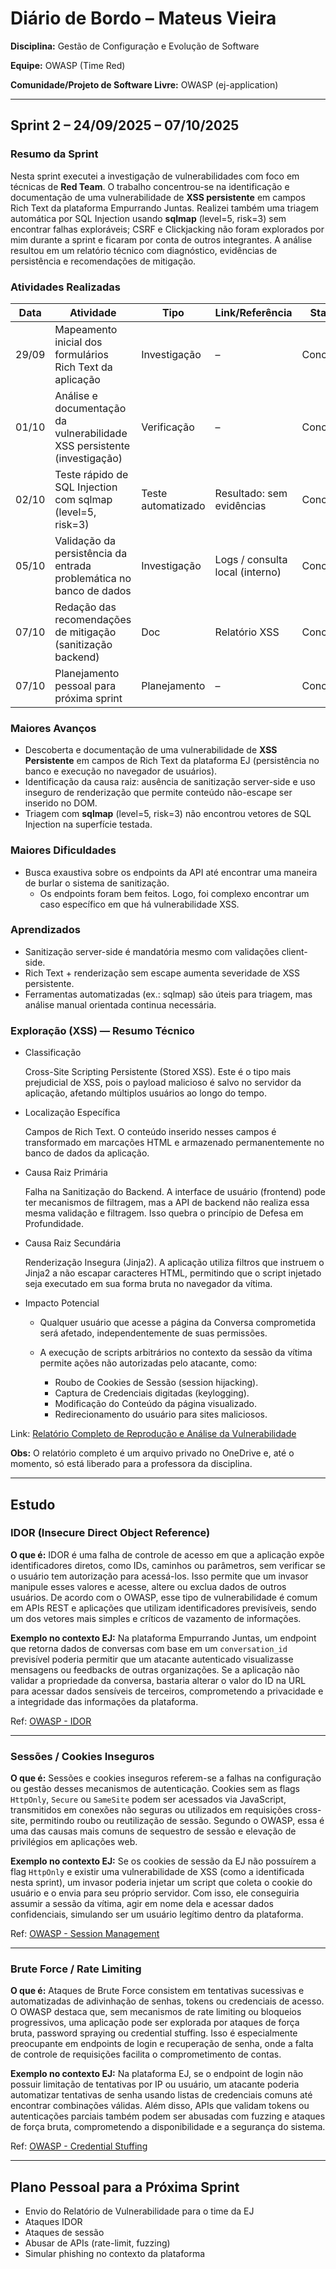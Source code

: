 # Diário de Bordo – Mateus Vieira

**Disciplina:** Gestão de Configuração e Evolução de Software

**Equipe:** OWASP (Time Red)

**Comunidade/Projeto de Software Livre:** OWASP (ej-application)

---

## Sprint 2 – 24/09/2025 – 07/10/2025

### Resumo da Sprint

Nesta sprint executei a investigação de vulnerabilidades com foco em técnicas de **Red Team**. O trabalho concentrou-se na identificação e documentação de uma vulnerabilidade de **XSS persistente** em campos Rich Text da plataforma Empurrando Juntas. Realizei também uma triagem automática por SQL Injection usando **sqlmap** (level=5, risk=3) sem encontrar falhas exploráveis; CSRF e Clickjacking não foram explorados por mim durante a sprint e ficaram por conta de outros integrantes. A análise resultou em um relatório técnico com diagnóstico, evidências de persistência e recomendações de mitigação.

### Atividades Realizadas

| Data  | Atividade                                                                | Tipo               | Link/Referência                 | Status    |
| ----- | ------------------------------------------------------------------------ | ------------------ | ------------------------------- | --------- |
| 29/09 | Mapeamento inicial dos formulários Rich Text da aplicação                | Investigação       | –                               | Concluído |
| 01/10 | Análise e documentação da vulnerabilidade XSS persistente (investigação) | Verificação        | –                               | Concluído |
| 02/10 | Teste rápido de SQL Injection com sqlmap (level=5, risk=3)               | Teste automatizado | Resultado: sem evidências       | Concluído |
| 05/10 | Validação da persistência da entrada problemática no banco de dados      | Investigação       | Logs / consulta local (interno) | Concluído |
| 07/10 | Redação das recomendações de mitigação (sanitização backend)             | Doc                | Relatório XSS                   | Concluído |
| 07/10 | Planejamento pessoal para próxima sprint                                 | Planejamento       | –                               | Concluído |

### Maiores Avanços

* Descoberta e documentação de uma vulnerabilidade de **XSS Persistente** em campos de Rich Text da plataforma EJ (persistência no banco e execução no navegador de usuários).
* Identificação da causa raiz: ausência de sanitização server-side e uso inseguro de renderização que permite conteúdo não-escape ser inserido no DOM.
* Triagem com **sqlmap** (level=5, risk=3) não encontrou vetores de SQL Injection na superfície testada.

### Maiores Dificuldades

* Busca exaustiva sobre os endpoints da API até encontrar uma maneira de burlar o sistema de sanitização.
    * Os endpoints foram bem feitos. Logo, foi complexo encontrar um caso específico em que há vulnerabilidade XSS.

### Aprendizados

* Sanitização server-side é mandatória mesmo com validações client-side.
* Rich Text + renderização sem escape aumenta severidade de XSS persistente.
* Ferramentas automatizadas (ex.: sqlmap) são úteis para triagem, mas análise manual orientada continua necessária.

### Exploração (XSS) — Resumo Técnico

* Classificação

    Cross-Site Scripting Persistente (Stored XSS). Este é o tipo mais prejudicial de XSS, pois o payload malicioso é salvo no servidor da aplicação, afetando múltiplos usuários ao longo do tempo.

* Localização Específica

    Campos de Rich Text. O conteúdo inserido nesses campos é transformado em marcações HTML e armazenado permanentemente no banco de dados da aplicação.

* Causa Raiz Primária

    Falha na Sanitização do Backend. A interface de usuário (frontend) pode ter mecanismos de filtragem, mas a API de backend não realiza essa mesma validação e filtragem. Isso quebra o princípio de Defesa em Profundidade.

* Causa Raiz Secundária

    Renderização Insegura (Jinja2). A aplicação utiliza filtros que instruem o Jinja2 a não escapar caracteres HTML, permitindo que o script injetado seja executado em sua forma bruta no navegador da vítima.

* Impacto Potencial
    * Qualquer usuário que acesse a página da Conversa comprometida será afetado, independentemente de suas permissões.
    * A execução de scripts arbitrários no contexto da sessão da vítima permite ações não autorizadas pelo atacante, como:

        * Roubo de Cookies de Sessão (session hijacking).
        * Captura de Credenciais digitadas (keylogging).
        * Modificação do Conteúdo da página visualizado.
        * Redirecionamento do usuário para sites maliciosos.

Link: [Relatório Completo de Reprodução e Análise da Vulnerabilidade](https://unbbr-my.sharepoint.com/:b:/g/personal/221008703_aluno_unb_br/ESkTAolLP5ZHqdUQFBZEjyAB9DxryON9Fn3o2vW0_7rRzA)

**Obs:** O relatório completo é um arquivo privado no OneDrive e, até o momento, só está liberado para a professora da disciplina.

---

## Estudo

### IDOR (Insecure Direct Object Reference)

**O que é:**
IDOR é uma falha de controle de acesso em que a aplicação expõe identificadores diretos, como IDs, caminhos ou parâmetros, sem verificar se o usuário tem autorização para acessá-los. Isso permite que um invasor manipule esses valores e acesse, altere ou exclua dados de outros usuários. De acordo com o OWASP, esse tipo de vulnerabilidade é comum em APIs REST e aplicações que utilizam identificadores previsíveis, sendo um dos vetores mais simples e críticos de vazamento de informações.

**Exemplo no contexto EJ:**
Na plataforma Empurrando Juntas, um endpoint que retorna dados de conversas com base em um `conversation_id` previsível poderia permitir que um atacante autenticado visualizasse mensagens ou feedbacks de outras organizações. Se a aplicação não validar a propriedade da conversa, bastaria alterar o valor do ID na URL para acessar dados sensíveis de terceiros, comprometendo a privacidade e a integridade das informações da plataforma.

Ref: [OWASP - IDOR](https://cheatsheetseries.owasp.org/cheatsheets/Insecure_Direct_Object_Reference_Prevention_Cheat_Sheet.html)

---

### Sessões / Cookies Inseguros

**O que é:**
Sessões e cookies inseguros referem-se a falhas na configuração ou gestão desses mecanismos de autenticação. Cookies sem as flags `HttpOnly`, `Secure` ou `SameSite` podem ser acessados via JavaScript, transmitidos em conexões não seguras ou utilizados em requisições cross-site, permitindo roubo ou reutilização de sessão. Segundo o OWASP, essa é uma das causas mais comuns de sequestro de sessão e elevação de privilégios em aplicações web.

**Exemplo no contexto EJ:**
Se os cookies de sessão da EJ não possuírem a flag `HttpOnly` e existir uma vulnerabilidade de XSS (como a identificada nesta sprint), um invasor poderia injetar um script que coleta o cookie do usuário e o envia para seu próprio servidor. Com isso, ele conseguiria assumir a sessão da vítima, agir em nome dela e acessar dados confidenciais, simulando ser um usuário legítimo dentro da plataforma.

Ref: [OWASP - Session Management](https://cheatsheetseries.owasp.org/cheatsheets/Session_Management_Cheat_Sheet.html)

---

### Brute Force / Rate Limiting

**O que é:**
Ataques de Brute Force consistem em tentativas sucessivas e automatizadas de adivinhação de senhas, tokens ou credenciais de acesso. O OWASP destaca que, sem mecanismos de rate limiting ou bloqueios progressivos, uma aplicação pode ser explorada por ataques de força bruta, password spraying ou credential stuffing. Isso é especialmente preocupante em endpoints de login e recuperação de senha, onde a falta de controle de requisições facilita o comprometimento de contas.

**Exemplo no contexto EJ:**
Na plataforma EJ, se o endpoint de login não possuir limitação de tentativas por IP ou usuário, um atacante poderia automatizar tentativas de senha usando listas de credenciais comuns até encontrar combinações válidas. Além disso, APIs que validam tokens ou autenticações parciais também podem ser abusadas com fuzzing e ataques de força bruta, comprometendo a disponibilidade e a segurança do sistema.

Ref: [OWASP - Credential Stuffing](https://cheatsheetseries.owasp.org/cheatsheets/Credential_Stuffing_Prevention_Cheat_Sheet.html)

---

## Plano Pessoal para a Próxima Sprint

* Envio do Relatório de Vulnerabilidade para o time da EJ
* Ataques IDOR
* Ataques de sessão
* Abusar de APIs (rate-limit, fuzzing)
* Simular phishing no contexto da plataforma
